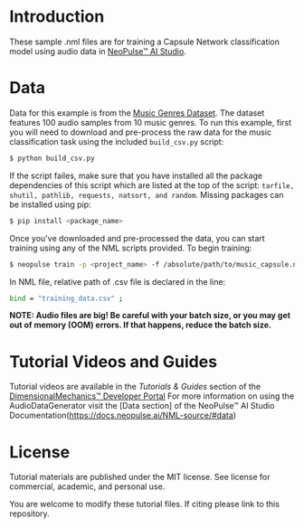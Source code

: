 # Introduction
These sample .nml files are for training a Capsule Network classification model using audio data in [NeoPulse™ AI Studio](https://aws.amazon.com/marketplace/pp/B074NDG36S/ref=vdr_rf).

# Data
Data for this example is from the [Music Genres Dataset](http://opihi.cs.uvic.ca/sound/genres.tar.gz). The dataset features 100 audio samples from 10 music genres.
To run this example, first you will need to download and pre-process the raw data for the music classification task using the included ```build_csv.py``` script:

```bash
$ python build_csv.py
```

If the script failes, make sure that you have installed all the package dependencies of this script which are listed at the top of the script:
`tarfile, shutil, pathlib, requests, natsort, and random`. Missing packages can be installed using pip:

```bash
$ pip install <package_name>
```

Once you've downloaded and pre-processed the data, you can start training using any of the NML scripts provided. To begin training:
```bash
$ neopulse train -p <project_name> -f /absolute/path/to/music_capsule.nml
```
In NML file, relative path of .csv file is declared in the line:
```bash
bind = "training_data.csv" ;
```

<b>NOTE: Audio files are big! Be careful with your batch size, or you may get out of memory (OOM) errors. If that happens, reduce the batch size.</b>

# Tutorial Videos and Guides
Tutorial videos are available in the *Tutorials & Guides* section of the [DimensionalMechanics™ Developer Portal](https://dimensionalmechanics.com/ai-developer-portal)
For more information on using the AudioDataGenerator visit the [Data section] of the NeoPulse™ AI Studio Documentation(https://docs.neopulse.ai/NML-source/#data)


# License
Tutorial materials are published under the MIT license. See license for commercial, academic, and personal use.

You are welcome to modify these tutorial files. If citing please link to this repository.
